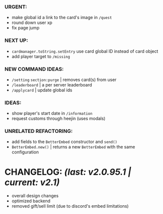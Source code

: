 ### **URGENT:**
 - make global id a link to the card's image in `/quest`
 - round down user xp
 - fix page jump

### **NEXT UP:**
 - `cardmanager.toString.setEntry` use card global ID instead of card object
 - add player target to `/missing`

### **NEW COMMAND IDEAS:**
 - `/setting` `section:purge` | removes card(s) from user
 - `/leaderboard` | a per server leaderboard
 - `/applycard` | update global ids

### **IDEAS:**
 - show player's start date in `/information`
 - request customs through heejin (uses modals)

### **UNRELATED REFACTORING:**
 - add fields to the `BetterEmbed` constructor and `send()`
 - `BetterEmbed.new()` | returns a new `BetterEmbed` with the same configuration

<!-- - - - - - - - - - - -->
# **CHANGELOG:** *(last: v2.0.95.1 | current: v2.1)*
 - overall design changes
 - optimized backend
 - removed gift/sell limit (due to discord's embed limitations)